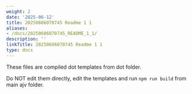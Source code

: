 ```yaml
---
weight: 2
date: '2025-06-12'
title: 20250606070745 Readme 1 1
aliases:
- /docs/20250606070745_README_1_1/
description: ''
linkTitle: 20250606070745 Readme 1 1
type: docs
---
```


These files are compiled dot templates from dot folder.

Do NOT edit them directly, edit the templates and run `npm run build` from main ajv folder.
